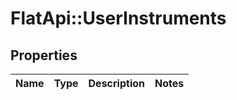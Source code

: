 # FlatApi::UserInstruments

## Properties
Name | Type | Description | Notes
------------ | ------------- | ------------- | -------------


